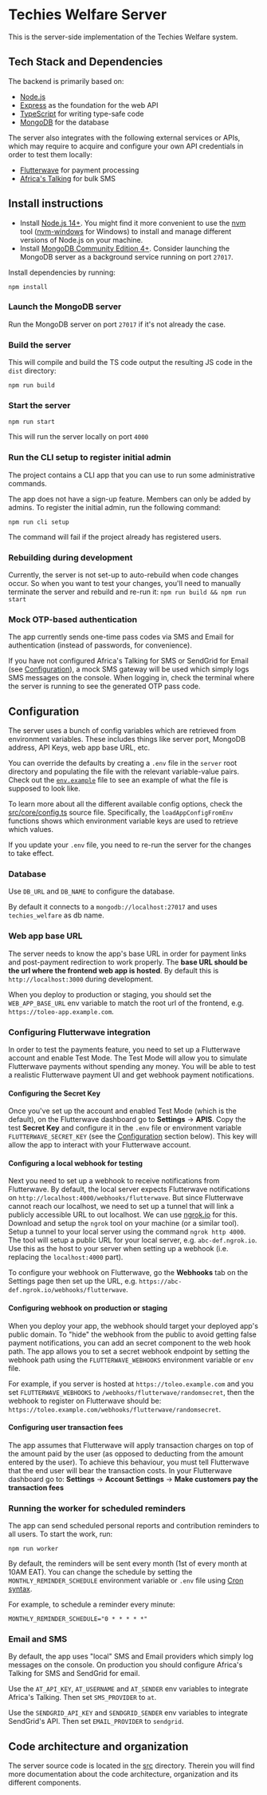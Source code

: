 # Techies Welfare Server

This is the server-side implementation of the Techies Welfare system.

## Tech Stack and Dependencies

The backend is primarily based on:
- [Node.js](https://nodejs.org/en/)
- [Express](https://expressjs.com/) as the foundation for the web API
- [TypeScript](https://www.typescriptlang.org/) for writing type-safe code
- [MongoDB](https://www.mongodb.com/) for the database

The server also integrates with the following external services or APIs, which may require to acquire and configure your own API credentials in order to test them locally:
- [Flutterwave](https://developer.flutterwave.com/docs) for payment processing
- [Africa's Talking](https://developers.africastalking.com/) for bulk SMS

## Install instructions

- Install [Node.js 14+](https://nodejs.org/en/). You might find it more convenient to use the [nvm](https://github.com/nvm-sh/nvm) tool ([nvm-windows](https://github.com/coreybutler/nvm-windows) for Windows) to install and manage different versions of Node.js on your machine.
- Install [MongoDB Community Edition 4+](https://docs.mongodb.com/manual/installation/). Consider launching the MongoDB server as a background service running on port `27017`.

Install dependencies by running:

```
npm install
```

### Launch the MongoDB server

Run the MongoDB server on port `27017` if it's not already the case.


### Build the server

This will compile and build the TS code output the resulting JS code in the `dist` directory:

```
npm run build
```

### Start the server

```
npm run start
```

This will run the server locally on port `4000`

### Run the CLI setup to register initial admin

The project contains a CLI app that you can use to run some administrative commands.

The app does not have a sign-up feature. Members can only be added by admins. To register the initial
admin, run the following command:

```
npm run cli setup
```

The command will fail if the project already has registered users.

### Rebuilding during development

Currently, the server is not set-up to auto-rebuild when code changes occur. So when you want to test your changes, you'll need to manually terminate the server and rebuild and re-run it: `npm run build && npm run start`

### Mock OTP-based authentication

The app currently sends one-time pass codes via SMS and Email for authentication (instead of passwords, for convenience).

If you have not configured Africa's Talking for SMS or SendGrid for Email (see [Configuration](#configuration)), a mock SMS gateway will be used which simply logs SMS messages on the console. When logging in, check the terminal where the server is running to see the generated OTP pass code.

## Configuration

The server uses a bunch of config variables which are retrieved from environment variables. These includes things like server port, MongoDB address, API Keys, web app base URL, etc.

You can override the defaults by creating a `.env` file in the `server` root directory and populating the file with the relevant variable-value pairs. Check out the [`env.example`](./env.example) file to see an example of what the file is supposed to look like.

To learn more about all the different available config options, check the [src/core/config.ts](./src/core/config.ts) source file. Specifically, the `loadAppConfigFromEnv` functions shows which environment variable keys are used to retrieve which values.

If you update your `.env` file, you need to re-run the server for the changes to take effect.

### Database

Use `DB_URL` and `DB_NAME` to configure the database.

By default it connects to a `mongodb://localhost:27017` and uses `techies_welfare` as db name.

### Web app base URL

The server needs to know the app's base URL in order for payment links and post-payment redirection to work properly. The **base URL should be the url where the frontend web app is hosted**. By default this is `http://localhost:3000` during development.

When you deploy to production or staging, you should set the `WEB_APP_BASE_URL` env variable to match the root url of the frontend, e.g. `https://toleo-app.example.com`.

### Configuring Flutterwave integration

In order to test the payments feature, you need to set up a Flutterwave account and enable Test Mode. The Test Mode will allow you to simulate Flutterwave payments without spending any money. You will be able to test a realistic Flutterwave payment UI and get webhook payment notifications.

#### Configuring the Secret Key

Once you've set up the account and enabled Test Mode (which is the default), on the Flutterwave dashboard go to **Settings** -> **APIS**. Copy the test **Secret Key** and configure it in the `.env` file or environment variable `FLUTTERWAVE_SECRET_KEY` (see the [Configuration](#configuration) section below). This key will allow the app to interact with your Flutterwave account.

#### Configuring a local webhook for testing
Next you need to set up a webhook to receive notifications from Flutterwave. By default, the local server expects Flutterwave notifications on `http://localhost:4000/webhooks/flutterwave`. But since Flutterwave cannot reach our localhost, we need to set up a tunnel that will link a publicly accessible URL to out localhost. We can use [ngrok.io](https://ngrok.io/) for this. Download and setup the `ngrok` tool on your machine (or a similar tool). Setup a tunnel to your local server using the command `ngrok http 4000`. The tool will setup a public URL for your local server, e.g. `abc-def.ngrok.io`. Use this as the host to your server when setting up a webhook (i.e. replacing the `localhost:4000` part).

To configure your webhook on Flutterwave, go the **Webhooks** tab on the Settings page then set up the URL, e.g. `https://abc-def.ngrok.io/webhooks/flutterwave`.

#### Configuring webhook on production or staging
When you deploy your app, the webhook should target your deployed app's public domain. To "hide" the webhook from the public to avoid getting false payment notifications, you can add an secret component to the web hook path. The app allows you to set a secret webhook endpoint by setting the webhook path using the `FLUTTERWAVE_WEBHOOKS` environment variable or `env` file.

For example, if you server is hosted at `https://toleo.example.com` and you set `FLUTTERWAVE_WEBHOOKS` to `/webhooks/flutterwave/randomsecret`, then the webhook to register on Flutterwave should be: `https://toleo.example.com/webhooks/flutterwave/randomsecret`.


#### Configuring user transaction fees

The app assumes that Flutterwave will apply transaction charges on top of the amount paid by the user (as opposed to deducting from the amount entered by the user). To achieve this behaviour, you must tell Flutterwave that the end user will bear the transaction costs. In your Flutterwave dashboard go to: **Settings** -> **Account Settings** -> **Make customers pay the transaction fees**

### Running the worker for scheduled reminders

The app can send scheduled personal reports and contribution reminders to all users. To start the work, run:
```
npm run worker
```

By default, the reminders will be sent every month (1st of every month at 10AM EAT). You can change the schedule
by setting the `MONTHLY_REMINDER_SCHEDULE` environment variable or `.env` file using [Cron syntax](https://github.com/kelektiv/node-cron#available-cron-patterns).

For example, to schedule a reminder every minute:
```
MONTHLY_REMINDER_SCHEDULE="0 * * * * *"
```

### Email and SMS

By default, the app uses "local" SMS and Email providers which simply log messages on the console. On production you should configure Africa's Talking for SMS and SendGrid for email.

Use the `AT_API_KEY`, `AT_USERNAME` and `AT_SENDER` env variables to integrate Africa's Talking. Then set `SMS_PROVIDER` to `at`.

Use the `SENDGRID_API_KEY` and `SENDGRID_SENDER` env variables to integrate SendGrid's API. Then set `EMAIL_PROVIDER` to `sendgrid`.


## Code architecture and organization

The server source code is located in the [src](./src) directory. Therein you will find more documentation about the code architecture, organization and its different components.

